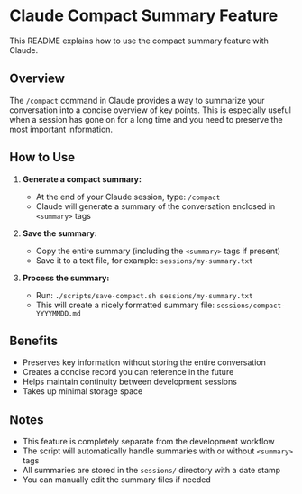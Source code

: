 # Claude Compact Summary Feature

This README explains how to use the compact summary feature with Claude.

## Overview

The `/compact` command in Claude provides a way to summarize your conversation into a concise overview of key points. This is especially useful when a session has gone on for a long time and you need to preserve the most important information.

## How to Use

1. **Generate a compact summary:**
   - At the end of your Claude session, type: `/compact`
   - Claude will generate a summary of the conversation enclosed in `<summary>` tags

2. **Save the summary:**
   - Copy the entire summary (including the `<summary>` tags if present)
   - Save it to a text file, for example: `sessions/my-summary.txt`

3. **Process the summary:**
   - Run: `./scripts/save-compact.sh sessions/my-summary.txt`
   - This will create a nicely formatted summary file: `sessions/compact-YYYYMMDD.md`

## Benefits

- Preserves key information without storing the entire conversation
- Creates a concise record you can reference in the future
- Helps maintain continuity between development sessions
- Takes up minimal storage space

## Notes

- This feature is completely separate from the development workflow
- The script will automatically handle summaries with or without `<summary>` tags
- All summaries are stored in the `sessions/` directory with a date stamp
- You can manually edit the summary files if needed